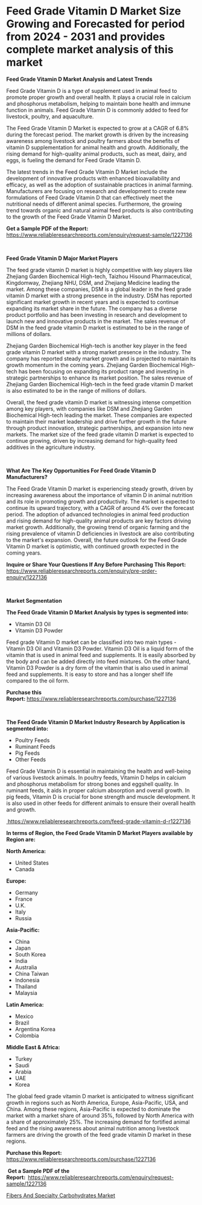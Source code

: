 <p><h1>Feed Grade Vitamin D Market Size Growing and Forecasted for period from 2024 - 2031 and provides complete market analysis of this market</h1></p><p><strong>Feed Grade Vitamin D Market Analysis and Latest Trends</strong></p>
<p><p>Feed Grade Vitamin D is a type of supplement used in animal feed to promote proper growth and overall health. It plays a crucial role in calcium and phosphorus metabolism, helping to maintain bone health and immune function in animals. Feed Grade Vitamin D is commonly added to feed for livestock, poultry, and aquaculture.</p><p>The Feed Grade Vitamin D Market is expected to grow at a CAGR of 6.8% during the forecast period. The market growth is driven by the increasing awareness among livestock and poultry farmers about the benefits of vitamin D supplementation for animal health and growth. Additionally, the rising demand for high-quality animal products, such as meat, dairy, and eggs, is fueling the demand for Feed Grade Vitamin D.</p><p>The latest trends in the Feed Grade Vitamin D Market include the development of innovative products with enhanced bioavailability and efficacy, as well as the adoption of sustainable practices in animal farming. Manufacturers are focusing on research and development to create new formulations of Feed Grade Vitamin D that can effectively meet the nutritional needs of different animal species. Furthermore, the growing trend towards organic and natural animal feed products is also contributing to the growth of the Feed Grade Vitamin D Market.</p></p>
<p><strong>Get a Sample PDF of the Report:&nbsp;</strong> <a href="https://www.reliableresearchreports.com/enquiry/request-sample/1227136">https://www.reliableresearchreports.com/enquiry/request-sample/1227136</a></p>
<p>&nbsp;</p>
<p><strong>Feed Grade Vitamin D Major Market Players</strong></p>
<p><p>The feed grade vitamin D market is highly competitive with key players like Zhejiang Garden Biochemical High-tech, Taizhou Hisound Pharmaceutical, Kingdomway, Zhejiang NHU, DSM, and Zhejiang Medicine leading the market. Among these companies, DSM is a global leader in the feed grade vitamin D market with a strong presence in the industry. DSM has reported significant market growth in recent years and is expected to continue expanding its market share in the future. The company has a diverse product portfolio and has been investing in research and development to launch new and innovative products in the market. The sales revenue of DSM in the feed grade vitamin D market is estimated to be in the range of millions of dollars.</p><p>Zhejiang Garden Biochemical High-tech is another key player in the feed grade vitamin D market with a strong market presence in the industry. The company has reported steady market growth and is projected to maintain its growth momentum in the coming years. Zhejiang Garden Biochemical High-tech has been focusing on expanding its product range and investing in strategic partnerships to enhance its market position. The sales revenue of Zhejiang Garden Biochemical High-tech in the feed grade vitamin D market is also estimated to be in the range of millions of dollars.</p><p>Overall, the feed grade vitamin D market is witnessing intense competition among key players, with companies like DSM and Zhejiang Garden Biochemical High-tech leading the market. These companies are expected to maintain their market leadership and drive further growth in the future through product innovation, strategic partnerships, and expansion into new markets. The market size of the feed grade vitamin D market is expected to continue growing, driven by increasing demand for high-quality feed additives in the agriculture industry.</p></p>
<p>&nbsp;</p>
<p><strong>What Are The Key Opportunities For Feed Grade Vitamin D Manufacturers?</strong></p>
<p><p>The Feed Grade Vitamin D market is experiencing steady growth, driven by increasing awareness about the importance of vitamin D in animal nutrition and its role in promoting growth and productivity. The market is expected to continue its upward trajectory, with a CAGR of around 4% over the forecast period. The adoption of advanced technologies in animal feed production and rising demand for high-quality animal products are key factors driving market growth. Additionally, the growing trend of organic farming and the rising prevalence of vitamin D deficiencies in livestock are also contributing to the market's expansion. Overall, the future outlook for the Feed Grade Vitamin D market is optimistic, with continued growth expected in the coming years.</p></p>
<p><strong>Inquire or Share Your Questions If Any Before Purchasing This Report:</strong> <a href="https://www.reliableresearchreports.com/enquiry/pre-order-enquiry/1227136">https://www.reliableresearchreports.com/enquiry/pre-order-enquiry/1227136</a></p>
<p>&nbsp;</p>
<p><strong>Market Segmentation</strong></p>
<p><strong>The Feed Grade Vitamin D Market Analysis by types is segmented into:</strong></p>
<p><ul><li>Vitamin D3 Oil</li><li>Vitamin D3 Powder</li></ul></p>
<p><p>Feed grade Vitamin D market can be classified into two main types - Vitamin D3 Oil and Vitamin D3 Powder. Vitamin D3 Oil is a liquid form of the vitamin that is used in animal feed and supplements. It is easily absorbed by the body and can be added directly into feed mixtures. On the other hand, Vitamin D3 Powder is a dry form of the vitamin that is also used in animal feed and supplements. It is easy to store and has a longer shelf life compared to the oil form.</p></p>
<p><strong>Purchase this Report:&nbsp;</strong><a href="https://www.reliableresearchreports.com/purchase/1227136">https://www.reliableresearchreports.com/purchase/1227136</a></p>
<p>&nbsp;</p>
<p><strong>The Feed Grade Vitamin D Market Industry Research by Application is segmented into:</strong></p>
<p><ul><li>Poultry Feeds</li><li>Ruminant Feeds</li><li>Pig Feeds</li><li>Other Feeds</li></ul></p>
<p><p>Feed Grade Vitamin D is essential in maintaining the health and well-being of various livestock animals. In poultry feeds, Vitamin D helps in calcium and phosphorus metabolism for strong bones and eggshell quality. In ruminant feeds, it aids in proper calcium absorption and overall growth. In pig feeds, Vitamin D is crucial for bone strength and muscle development. It is also used in other feeds for different animals to ensure their overall health and growth.</p></p>
<p><a href="https://www.reliableresearchreports.com/feed-grade-vitamin-d-r1227136">&nbsp;https://www.reliableresearchreports.com/feed-grade-vitamin-d-r1227136</a></p>
<p><strong>In terms of Region, the Feed Grade Vitamin D Market Players available by Region are:</strong></p>
<p>
    <p> <strong> North America: </strong>
        <ul>
            <li>United States</li>
            <li>Canada</li>
        </ul>
        </p> 
    <p> <strong> Europe: </strong>
        <ul>
            <li>Germany</li>
            <li>France</li>
            <li>U.K.</li>
            <li>Italy</li>
            <li>Russia</li>
        </ul>
        </p> 
    <p> <strong> Asia-Pacific: </strong>
        <ul>
            <li>China</li>
            <li>Japan</li>
            <li>South Korea</li>
            <li>India</li>
            <li>Australia</li>
            <li>China Taiwan</li>
            <li>Indonesia</li>
            <li>Thailand</li>
            <li>Malaysia</li>
        </ul>
        </p> 
    <p> <strong> Latin America: </strong>
        <ul>
            <li>Mexico</li>
            <li>Brazil</li>
            <li>Argentina Korea</li>
            <li>Colombia</li>
        </ul>
        </p> 
    <p> <strong> Middle East & Africa: </strong>
        <ul>
            <li>Turkey</li>
            <li>Saudi</li>
            <li>Arabia</li>
            <li>UAE</li>
            <li>Korea</li>
        </ul>
    </p>
    </p>
<p><p>The global feed grade vitamin D market is anticipated to witness significant growth in regions such as North America, Europe, Asia-Pacific, USA, and China. Among these regions, Asia-Pacific is expected to dominate the market with a market share of around 35%, followed by North America with a share of approximately 25%. The increasing demand for fortified animal feed and the rising awareness about animal nutrition among livestock farmers are driving the growth of the feed grade vitamin D market in these regions.</p></p>
<p><strong>Purchase this Report: </strong><a href="https://www.reliableresearchreports.com/purchase/1227136">https://www.reliableresearchreports.com/purchase/1227136</a></p>
<p>&nbsp;<strong>Get a Sample PDF of the Report:&nbsp;&nbsp;</strong><a href="https://www.reliableresearchreports.com/enquiry/request-sample/1227136">https://www.reliableresearchreports.com/enquiry/request-sample/1227136</a></p>
<p><strong></strong></p>
<p><p><a href="https://github.com/vregtldg37/Market-Research-Report-List-1/blob/main/fibers-and-specialty-carbohydrates-market.md">Fibers And Specialty Carbohydrates Market</a></p></p>